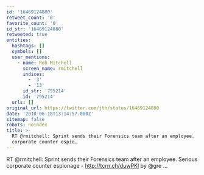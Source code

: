 ```yaml
---
id: '16469124880'
retweet_count: '0'
favorite_count: '0'
id_str: '16469124880'
retweeted: true
entities:
  hashtags: []
  symbols: []
  user_mentions:
    - name: Rob Mitchell
      screen_name: rmitchell
      indices:
        - '3'
        - '13'
      id_str: '795214'
      id: '795214'
  urls: []
original_url: https://twitter.com/jth/status/16469124880
date: '2010-06-18T13:14:57.000Z'
sitemap: false
robots: noindex
title: >-
  RT @rmitchell: Sprint sends their Forensics team after an employee.  Serious
  corporate counter espio…
---
```


RT @rmitchell: Sprint sends their Forensics team after an employee.  Serious corporate counter espionage - http://tcrn.ch/duwPKl by @gre ...